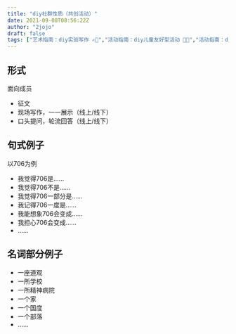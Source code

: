 ```yaml
---
title: "diy社群性质（共创活动）"
date: 2021-09-08T08:56:22Z
author: "2jojo"
draft: false
tags: ["艺术指南：diy实验写作 ✍🏻️","活动指南：diy儿童友好型活动 🧒🏻","活动指南：diy仪式 🕯️","艺术指南：diy诵读 🗣️","活动指南：diy共同讨论 🗣️","活动指南：diy个人表达 🗣️","艺术指南：diy实验小说"]
---
```




## 形式
面向成员
- 征文
- 现场写作，一一展示（线上/线下）
- 口头提问，轮流回答（线上/线下）

## 句式例子
以706为例
- 我觉得706是……
- 我觉得706不是……
- 我觉得706一部分是……
- 我记得706一度是……
- 我能想象706会变成……
- 我担心706会变成……
- ……

## 名词部分例子
- 一座道观
- 一所学校
- 一所精神病院
- 一个家
- 一个国度
- 一个部落
- ……

